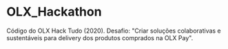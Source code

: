 # OLX_Hackathon
Código do OLX Hack Tudo (2020). Desafio: "Criar soluções colaborativas e sustentáveis para delivery dos produtos comprados na OLX Pay".
